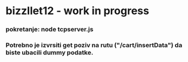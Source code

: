# bizzllet12 - work in progress

### pokretanje: node tcpserver.js

### Potrebno je izvrsiti get poziv na rutu ("/cart/insertData") da biste ubacili dummy podatke. 

